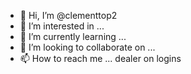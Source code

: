 - 👋 Hi, I’m @clementtop2
- 👀 I’m interested in ...
- 🌱 I’m currently learning ...
- 💞️ I’m looking to collaborate on ...
- 📫 How to reach me ... dealer on logins

<!---
clementtop2/clementtop2 is a ✨ special ✨ repository because its `README.md` (this file) appears on your GitHub profile.
You can click the Preview link to take a look at your changes.
--->
